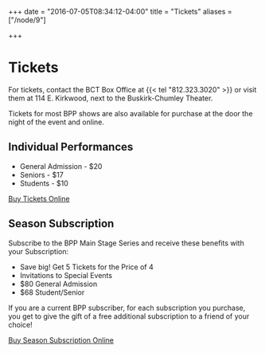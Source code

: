 +++
date = "2016-07-05T08:34:12-04:00"
title = "Tickets"
aliases = ["/node/9"]

+++

# Tickets

For tickets, contact the BCT Box Office at {{< tel "812.323.3020" >}} or visit them at 114 E. Kirkwood, next to the Buskirk-Chumley Theater.

Tickets for most BPP shows are also available for purchase at the door the night of the event and online.

## Individual Performances

* General Admission - $20
* Seniors - $17
* Students - $10

[Buy Tickets Online](https://web.ovationtix.com/trs/dept/1090)

## Season Subscription

Subscribe to the BPP Main Stage Series and receive these benefits with your Subscription:

* Save big! Get 5 Tickets for the Price of 4
* Invitations to Special Events
* $80 General Admission
* $68 Student/Senior

If you are a current BPP subscriber, for each subscription you purchase, you get to give the gift of a free additional subscription to a friend of your choice!

[Buy Season Subscription Online](https://web.ovationtix.com/trs/store/34132/pk/90344)
